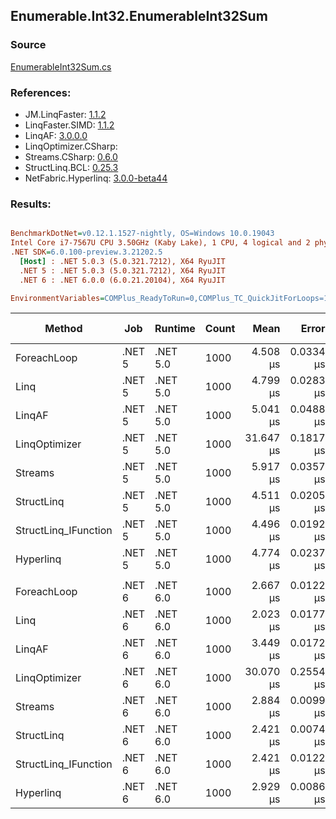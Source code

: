 ﻿## Enumerable.Int32.EnumerableInt32Sum

### Source
[EnumerableInt32Sum.cs](../LinqBenchmarks/Enumerable/Int32/EnumerableInt32Sum.cs)

### References:
- JM.LinqFaster: [1.1.2](https://www.nuget.org/packages/JM.LinqFaster/1.1.2)
- LinqFaster.SIMD: [1.1.2](https://www.nuget.org/packages/LinqFaster.SIMD/1.0.3)
- LinqAF: [3.0.0.0](https://www.nuget.org/packages/LinqAF/3.0.0.0)
- LinqOptimizer.CSharp: [](https://www.nuget.org/packages/LinqOptimizer.CSharp/)
- Streams.CSharp: [0.6.0](https://www.nuget.org/packages/Streams.CSharp/0.6.0)
- StructLinq.BCL: [0.25.3](https://www.nuget.org/packages/StructLinq.BCL/0.25.3)
- NetFabric.Hyperlinq: [3.0.0-beta44](https://www.nuget.org/packages/NetFabric.Hyperlinq/3.0.0-beta44)

### Results:
``` ini

BenchmarkDotNet=v0.12.1.1527-nightly, OS=Windows 10.0.19043
Intel Core i7-7567U CPU 3.50GHz (Kaby Lake), 1 CPU, 4 logical and 2 physical cores
.NET SDK=6.0.100-preview.3.21202.5
  [Host] : .NET 5.0.3 (5.0.321.7212), X64 RyuJIT
  .NET 5 : .NET 5.0.3 (5.0.321.7212), X64 RyuJIT
  .NET 6 : .NET 6.0.0 (6.0.21.20104), X64 RyuJIT

EnvironmentVariables=COMPlus_ReadyToRun=0,COMPlus_TC_QuickJitForLoops=1,COMPlus_TieredPGO=1  

```
|               Method |    Job |  Runtime | Count |      Mean |     Error |    StdDev | Ratio | RatioSD |  Gen 0 | Gen 1 | Gen 2 | Allocated |
|--------------------- |------- |--------- |------ |----------:|----------:|----------:|------:|--------:|-------:|------:|------:|----------:|
|          ForeachLoop | .NET 5 | .NET 5.0 |  1000 |  4.508 μs | 0.0334 μs | 0.0296 μs |  1.00 |    0.00 | 0.0153 |     - |     - |      40 B |
|                 Linq | .NET 5 | .NET 5.0 |  1000 |  4.799 μs | 0.0283 μs | 0.0265 μs |  1.06 |    0.01 | 0.0153 |     - |     - |      40 B |
|               LinqAF | .NET 5 | .NET 5.0 |  1000 |  5.041 μs | 0.0488 μs | 0.0433 μs |  1.12 |    0.01 | 0.0153 |     - |     - |      40 B |
|        LinqOptimizer | .NET 5 | .NET 5.0 |  1000 | 31.647 μs | 0.1817 μs | 0.1611 μs |  7.02 |    0.03 | 8.3008 |     - |     - |  17,377 B |
|              Streams | .NET 5 | .NET 5.0 |  1000 |  5.917 μs | 0.0357 μs | 0.0334 μs |  1.31 |    0.01 | 0.1144 |     - |     - |     248 B |
|           StructLinq | .NET 5 | .NET 5.0 |  1000 |  4.511 μs | 0.0205 μs | 0.0182 μs |  1.00 |    0.01 | 0.0305 |     - |     - |      64 B |
| StructLinq_IFunction | .NET 5 | .NET 5.0 |  1000 |  4.496 μs | 0.0192 μs | 0.0160 μs |  1.00 |    0.01 | 0.0153 |     - |     - |      40 B |
|            Hyperlinq | .NET 5 | .NET 5.0 |  1000 |  4.774 μs | 0.0237 μs | 0.0185 μs |  1.06 |    0.01 | 0.0153 |     - |     - |      40 B |
|                      |        |          |       |           |           |           |       |         |        |       |       |           |
|          ForeachLoop | .NET 6 | .NET 6.0 |  1000 |  2.667 μs | 0.0122 μs | 0.0102 μs |  1.00 |    0.00 | 0.0191 |     - |     - |      40 B |
|                 Linq | .NET 6 | .NET 6.0 |  1000 |  2.023 μs | 0.0177 μs | 0.0157 μs |  0.76 |    0.01 | 0.0191 |     - |     - |      40 B |
|               LinqAF | .NET 6 | .NET 6.0 |  1000 |  3.449 μs | 0.0172 μs | 0.0153 μs |  1.29 |    0.01 | 0.0191 |     - |     - |      40 B |
|        LinqOptimizer | .NET 6 | .NET 6.0 |  1000 | 30.070 μs | 0.2554 μs | 0.4124 μs | 11.27 |    0.16 | 8.0566 |     - |     - |  17,133 B |
|              Streams | .NET 6 | .NET 6.0 |  1000 |  2.884 μs | 0.0099 μs | 0.0077 μs |  1.08 |    0.00 | 0.1183 |     - |     - |     248 B |
|           StructLinq | .NET 6 | .NET 6.0 |  1000 |  2.421 μs | 0.0074 μs | 0.0069 μs |  0.91 |    0.00 | 0.0305 |     - |     - |      64 B |
| StructLinq_IFunction | .NET 6 | .NET 6.0 |  1000 |  2.421 μs | 0.0122 μs | 0.0114 μs |  0.91 |    0.00 | 0.0191 |     - |     - |      40 B |
|            Hyperlinq | .NET 6 | .NET 6.0 |  1000 |  2.929 μs | 0.0086 μs | 0.0076 μs |  1.10 |    0.01 | 0.0191 |     - |     - |      40 B |
